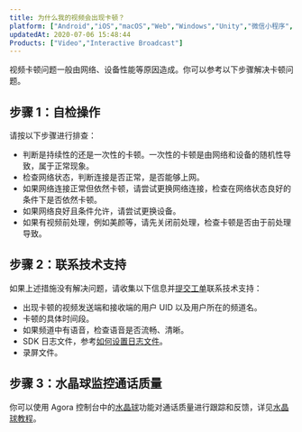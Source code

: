 ```yaml
---
title: 为什么我的视频会出现卡顿？
platform: ["Android","iOS","macOS","Web","Windows","Unity","微信小程序","Electron","React Native","Flutter"]
updatedAt: 2020-07-06 15:48:44
Products: ["Video","Interactive Broadcast"]
---
```

视频卡顿问题一般由网络、设备性能等原因造成。你可以参考以下步骤解决卡顿问题。

## 步骤 1：自检操作

请按以下步骤进行排查：

* 判断是持续性的还是一次性的卡顿。一次性的卡顿是由网络和设备的随机性导致，属于正常现象。
* 检查网络状态，判断连接是否正常，是否能够上网。
* 如果网络连接正常但依然卡顿，请尝试更换网络连接，检查在网络状态良好的条件下是否依然卡顿。
* 如果网络良好且条件允许，请尝试更换设备。
* 如果有视频前处理，例如美颜等，请先关闭前处理，检查卡顿是否由于前处理导致。

## 步骤 2：联系技术支持

如果上述措施没有解决问题，请收集以下信息并[提交工单](https://agora-ticket.agora.io/)联系技术支持：

* 出现卡顿的视频发送端和接收端的用户 UID 以及用户所在的频道名。
* 卡顿的具体时间段。
* 如果频道中有语音，检查语音是否流畅、清晰。
* SDK 日志文件，参考[如何设置日志文件](https://docs.agora.io/cn/faq/logfile)。
* 录屏文件。

## 步骤 3：水晶球监控通话质量

你可以使用 Agora 控制台中的[水晶球](http://dashboard.agora.io/analytics/call/search)功能对通话质量进行跟踪和反馈，详见[水晶球教程](https://dashboard.agora.io/analytics/call/tutorial?_ga=2.197716463.1125435494.1542623251-764614247.1539586349)。

